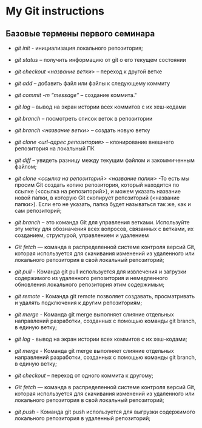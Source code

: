 # My Git instructions

## Базовые термены первого семинара

* *git init* - инициализация локального репозитория;

* *git status* – получить информацию от git о его текущем состоянии

* *git checkout <название ветки>* – переход к другой ветке

* *git add* – добавить файл или файлы к следующему коммиту

* *git commit -m “message”* – создание коммита."

* *git log* – вывод на экран истории всех коммитов с их хеш-кодами

* *git branch* – посмотреть список веток в репозитории

* *git branch <название ветки>* – создать новую ветку

* *git clone <url-адрес репозитория>* – клонирование внешнего репозитория на  локальный ПК

* *git diff* – увидеть разницу между текущим файлом и закоммиченным файлом;

* *git clone <ссылка на репозиторий> <название папки>* -То есть мы просим Git создать копию репозитория, который находится по ссылке (<ссылка на репозиторий>), и можем указать название новой папки, в которую Git скопирует репозиторий (<название папки>). Если его не указать, папка будет называться так же, как и сам репозиторий;

* *git branch* – это команда Git для управления ветками. Используйте эту метку для обозначения всех вопросов, связанных с ветками, их созданием, структурой, управлением и удалением

* *Git fetch* — команда в распределенной системе контроля версий Git, которая используется для скачивания изменений из удаленного или локального репозитория в свой локальный репозиторий;

* *git pull* - Команда git pull используется для извлечения и загрузки содержимого из удаленного репозитория и немедленного обновления локального репозитория этим содержимым;

* *git remote* - Команда git remote позволяет создавать, просматривать и удалять подключения к другим репозиториям;

* *git merge* - Команда git merge выполняет слияние отдельных направлений разработки, созданных с помощью команды git branch, в единую ветку;

* *git log* - вывод на экран истории всех коммитов с их хеш-кодами;

* *git merge* - Команда git merge выполняет слияние отдельных направлений разработки, созданных с помощью команды git branch, в единую ветку;

* *git checkout* – переход от одного коммита к другому;

* *Git fetch* — команда в распределенной системе контроля версий Git, которая используется для скачивания изменений из удаленного или локального репозитория в свой локальный репозиторий;

* *git push* - Команда git push используется для выгрузки содержимого локального репозитория в удаленный репозиторий;









































































